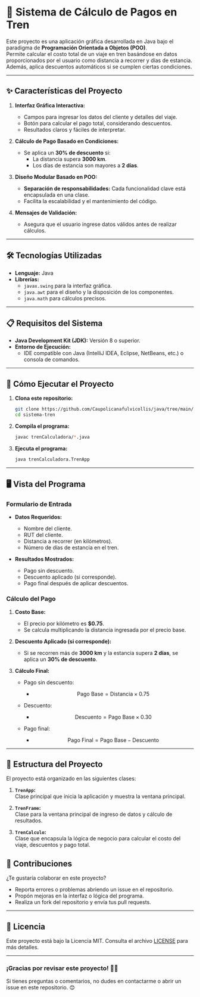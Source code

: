# 🚆 **Sistema de Cálculo de Pagos en Tren**

Este proyecto es una aplicación gráfica desarrollada en Java bajo el paradigma de **Programación Orientada a Objetos (POO)**.  
Permite calcular el costo total de un viaje en tren basándose en datos proporcionados por el usuario como distancia a recorrer y días de estancia. Además, aplica descuentos automáticos si se cumplen ciertas condiciones.

---

## ✨ **Características del Proyecto**

1. **Interfaz Gráfica Interactiva:**  
   - Campos para ingresar los datos del cliente y detalles del viaje.
   - Botón para calcular el pago total, considerando descuentos.
   - Resultados claros y fáciles de interpretar.

2. **Cálculo de Pago Basado en Condiciones:**  
   - Se aplica un **30% de descuento** si:
     - La distancia supera **3000 km**.
     - Los días de estancia son mayores a **2 días**.

3. **Diseño Modular Basado en POO:**  
   - **Separación de responsabilidades:** Cada funcionalidad clave está encapsulada en una clase.
   - Facilita la escalabilidad y el mantenimiento del código.

4. **Mensajes de Validación:**  
   - Asegura que el usuario ingrese datos válidos antes de realizar cálculos.

---

## 🛠️ **Tecnologías Utilizadas**

- **Lenguaje:** Java  
- **Librerías:**
  - `javax.swing` para la interfaz gráfica.
  - `java.awt` para el diseño y la disposición de los componentes.
  - `java.math` para cálculos precisos.

---

## 📋 **Requisitos del Sistema**

- **Java Development Kit (JDK):** Versión 8 o superior.  
- **Entorno de Ejecución:**  
  - IDE compatible con Java (IntelliJ IDEA, Eclipse, NetBeans, etc.) o consola de comandos.

---

## 🚀 **Cómo Ejecutar el Proyecto**

1. **Clona este repositorio:**
   ```bash
   git clone https://github.com/Caupolicanafulvicollis/java/tree/main/calculadoraFinanciera.git
   cd sistema-tren
   ```

2. **Compila el programa:**
   ```bash
   javac trenCalculadora/*.java
   ```

3. **Ejecuta el programa:**
   ```bash
   java trenCalculadora.TrenApp
   ```

---

## 🖥️ **Vista del Programa**

### **Formulario de Entrada**
- **Datos Requeridos:**
  - Nombre del cliente.
  - RUT del cliente.
  - Distancia a recorrer (en kilómetros).
  - Número de días de estancia en el tren.

- **Resultados Mostrados:**
  - Pago sin descuento.
  - Descuento aplicado (si corresponde).
  - Pago final después de aplicar descuentos.

### **Cálculo del Pago**

1. **Costo Base:**
   - El precio por kilómetro es **$0.75**.
   - Se calcula multiplicando la distancia ingresada por el precio base.

2. **Descuento Aplicado (si corresponde):**
   - Si se recorren más de **3000 km** y la estancia supera **2 días**, se aplica un **30% de descuento**.

3. **Cálculo Final:**
   - Pago sin descuento:

     - $$\text{Pago Base} = \text{Distancia} \times 0.75$$

   - Descuento:

     - $$\text{Descuento} = \text{Pago Base} \times 0.30$$

   - Pago final:

     - $$\text{Pago Final} = \text{Pago Base} - \text{Descuento}$$


---

## 📖 **Estructura del Proyecto**

El proyecto está organizado en las siguientes clases:

1. **`TrenApp`:**  
   Clase principal que inicia la aplicación y muestra la ventana principal.  

2. **`TrenFrame`:**  
   Clase para la ventana principal de ingreso de datos y cálculo de resultados.  

3. **`TrenCalculo`:**  
   Clase que encapsula la lógica de negocio para calcular el costo del viaje, descuentos y pago total.  

## 👥 **Contribuciones**

¿Te gustaría colaborar en este proyecto?  
- Reporta errores o problemas abriendo un issue en el repositorio.  
- Propón mejoras en la interfaz o lógica del programa.  
- Realiza un fork del repositorio y envía tus pull requests.

---

## 📝 **Licencia**

Este proyecto está bajo la Licencia MIT. Consulta el archivo [LICENSE](LICENSE) para más detalles.

---

### **¡Gracias por revisar este proyecto! 🚂✨**

Si tienes preguntas o comentarios, no dudes en contactarme o abrir un issue en este repositorio. 😊